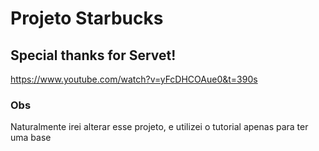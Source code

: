 # Projeto Starbucks

## Special thanks for Servet!
https://www.youtube.com/watch?v=yFcDHCOAue0&t=390s

### Obs
Naturalmente irei alterar esse projeto, e utilizei o tutorial apenas para ter uma base

